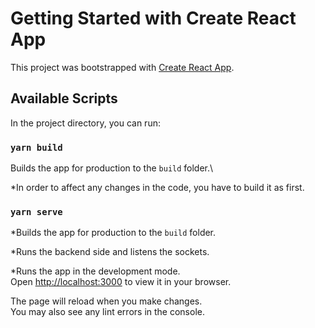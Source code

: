 # Getting Started with Create React App

This project was bootstrapped with [Create React App](https://github.com/facebook/create-react-app).

## Available Scripts


In the project directory, you can run:

### `yarn build`

Builds the app for production to the `build` folder.\

*In order to affect any changes in the code, you have to build it as first.

### `yarn serve`

*Builds the app for production to the `build` folder.

*Runs the backend side and listens the sockets.

*Runs the app in the development mode.\
Open [http://localhost:3000](http://localhost:3000) to view it in your browser.

The page will reload when you make changes.\
You may also see any lint errors in the console.


